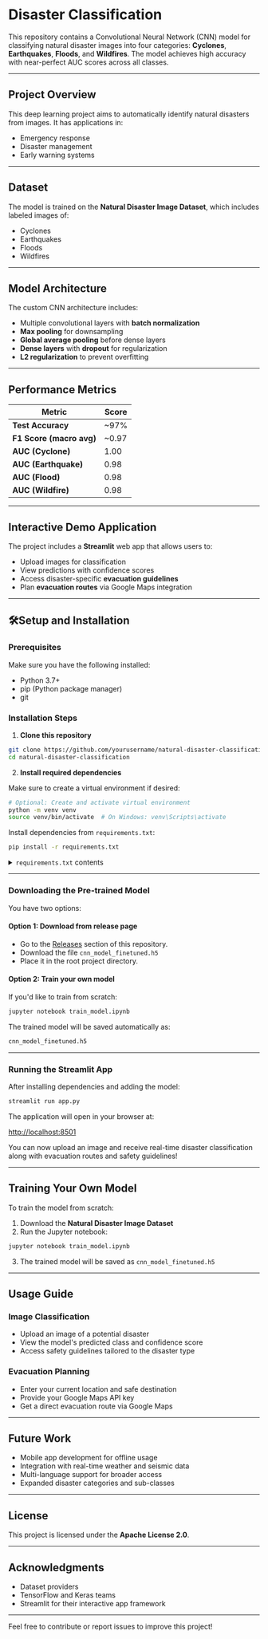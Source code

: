 
# Disaster Classification

This repository contains a Convolutional Neural Network (CNN) model for classifying natural disaster images into four categories: **Cyclones**, **Earthquakes**, **Floods**, and **Wildfires**. The model achieves high accuracy with near-perfect AUC scores across all classes.

---

## Project Overview

This deep learning project aims to automatically identify natural disasters from images. It has applications in:

- Emergency response
- Disaster management
- Early warning systems

---

## Dataset

The model is trained on the **Natural Disaster Image Dataset**, which includes labeled images of:

- Cyclones 
- Earthquakes 
- Floods 
- Wildfires

---

## Model Architecture

The custom CNN architecture includes:

- Multiple convolutional layers with **batch normalization**
- **Max pooling** for downsampling
- **Global average pooling** before dense layers
- **Dense layers** with **dropout** for regularization
- **L2 regularization** to prevent overfitting

---

## Performance Metrics

| Metric                  | Score |
|-------------------------|-------|
| **Test Accuracy**       | ~97%  |
| **F1 Score (macro avg)**| ~0.97 |
| **AUC (Cyclone)**       | 1.00  |
| **AUC (Earthquake)**    | 0.98  |
| **AUC (Flood)**         | 0.98  |
| **AUC (Wildfire)**      | 0.98  |

---

## Interactive Demo Application

The project includes a **Streamlit** web app that allows users to:

- Upload images for classification
- View predictions with confidence scores
- Access disaster-specific **evacuation guidelines**
- Plan **evacuation routes** via Google Maps integration

---

## 🛠Setup and Installation

### Prerequisites

Make sure you have the following installed:

- Python 3.7+
- pip (Python package manager)
- git

### Installation Steps

1. **Clone this repository**

```bash
git clone https://github.com/yourusername/natural-disaster-classification.git
cd natural-disaster-classification
```

2. **Install required dependencies**

Make sure to create a virtual environment if desired:

```bash
# Optional: Create and activate virtual environment
python -m venv venv
source venv/bin/activate  # On Windows: venv\Scripts\activate
```

Install dependencies from `requirements.txt`:

```bash
pip install -r requirements.txt
```

<details>
<summary><code>requirements.txt</code> contents</summary>

```txt
tensorflow>=2.8.0
streamlit
pillow
matplotlib
scikit-learn
numpy
pandas
opencv-python
googlemaps
```
</details>

---

### Downloading the Pre-trained Model

You have two options:

#### Option 1: Download from release page

- Go to the [Releases](https://github.com/yourusername/natural-disaster-classification/releases) section of this repository.
- Download the file `cnn_model_finetuned.h5`
- Place it in the root project directory.

#### Option 2: Train your own model

If you'd like to train from scratch:

```bash
jupyter notebook train_model.ipynb
```

The trained model will be saved automatically as:

```bash
cnn_model_finetuned.h5
```

---

### Running the Streamlit App

After installing dependencies and adding the model:

```bash
streamlit run app.py
```

The application will open in your browser at:

[http://localhost:8501](http://localhost:8501)

You can now upload an image and receive real-time disaster classification along with evacuation routes and safety guidelines!

---

## Training Your Own Model

To train the model from scratch:

1. Download the **Natural Disaster Image Dataset**
2. Run the Jupyter notebook:

```bash
jupyter notebook train_model.ipynb
```

3. The trained model will be saved as `cnn_model_finetuned.h5`

---

## Usage Guide

### Image Classification

- Upload an image of a potential disaster
- View the model's predicted class and confidence score
- Access safety guidelines tailored to the disaster type

### Evacuation Planning

- Enter your current location and safe destination
- Provide your Google Maps API key
- Get a direct evacuation route via Google Maps

---

## Future Work

- Mobile app development for offline usage
- Integration with real-time weather and seismic data
- Multi-language support for broader access
- Expanded disaster categories and sub-classes

---

## License

This project is licensed under the **Apache License 2.0**.

---

## Acknowledgments

- Dataset providers
- TensorFlow and Keras teams
- Streamlit for their interactive app framework

---

Feel free to contribute or report issues to improve this project!
